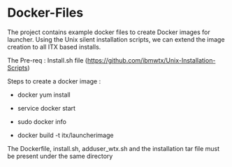 # Docker-Files

The project contains example docker files to create Docker images for launcher. Using the Unix silent installation scripts, we can extend the image creation to all ITX based installs. 

The Pre-req : Install.sh file (https://github.com/ibmwtx/Unix-Installation-Scripts)

Steps to create a docker image : 

  - docker yum install

  - service docker start

  - sudo docker info

  -  docker build -t itx/launcherimage

The Dockerfile, install.sh, adduser_wtx.sh and the installation tar file must be present under the same directory
